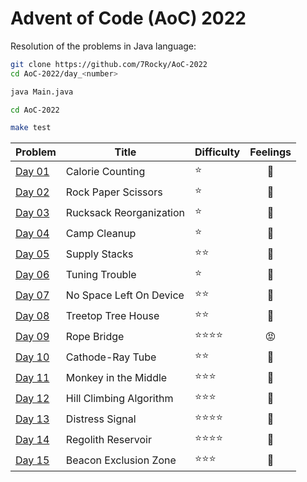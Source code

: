 # Advent of Code (AoC) 2022

Resolution of the problems in Java language:

```bash
git clone https://github.com/7Rocky/AoC-2022
cd AoC-2022/day_<number>

java Main.java
```

```bash
cd AoC-2022

make test
```

| Problem          | Title                   | Difficulty                     | Feelings         |
| ---------------- | ----------------------- | ------------------------------ |:----------------:|
| [Day 01](day_01) | Calorie Counting        | :star:                         | :shrug:          |
| [Day 02](day_02) | Rock Paper Scissors     | :star:                         | :shrug:          |
| [Day 03](day_03) | Rucksack Reorganization | :star:                         | :raised_eyebrow: |
| [Day 04](day_04) | Camp Cleanup            | :star:                         | :thinking:       |
| [Day 05](day_05) | Supply Stacks           | :star::star:                   | :star_struck:    |
| [Day 06](day_06) | Tuning Trouble          | :star:                         | :shrug:          |
| [Day 07](day_07) | No Space Left On Device | :star::star:                   | :blue_heart:     |
| [Day 08](day_08) | Treetop Tree House      | :star::star:                   | :thinking:       |
| [Day 09](day_09) | Rope Bridge             | :star::star::star::star:       | :rage:           |
| [Day 10](day_10) | Cathode-Ray Tube        | :star::star:                   | :raised_eyebrow: |
| [Day 11](day_11) | Monkey in the Middle    | :star::star::star:             | :thinking:       |
| [Day 12](day_12) | Hill Climbing Algorithm | :star::star::star:             | :blue_heart:     |
| [Day 13](day_13) | Distress Signal         | :star::star::star::star:       | :blue_heart:     |
| [Day 14](day_14) | Regolith Reservoir      | :star::star::star::star:       | :star_struck:    |
| [Day 15](day_15) | Beacon Exclusion Zone   | :star::star::star:             | :star_struck:    |
